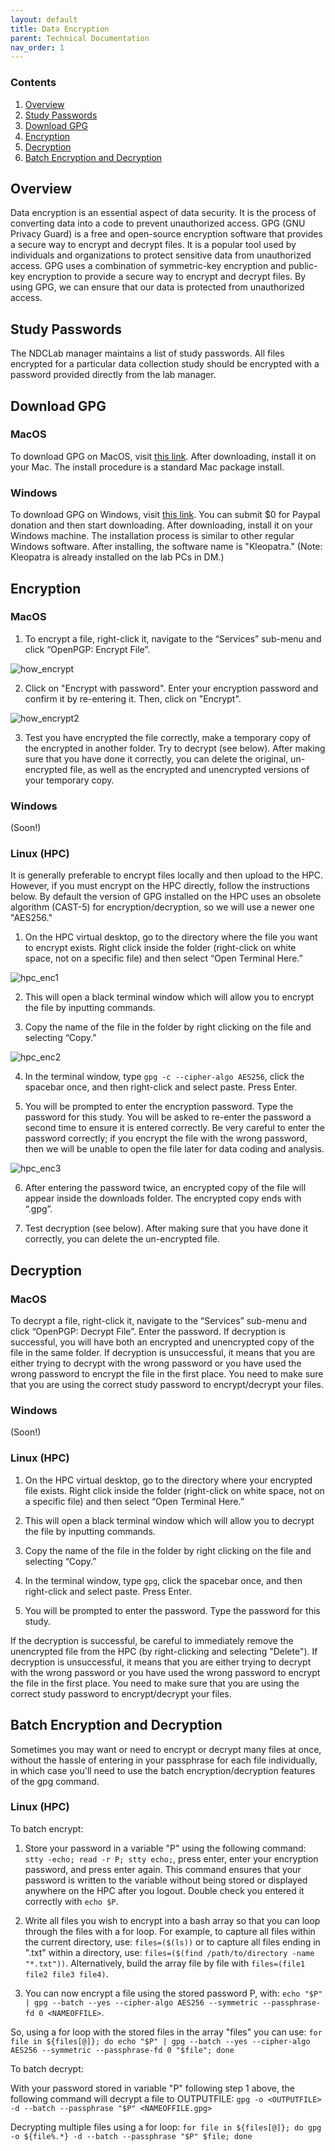 ```yaml
---
layout: default
title: Data Encryption
parent: Technical Documentation
nav_order: 1
---
```


### Contents
1. [Overview](#overview)
2. [Study Passwords](#study-passwords)
3. [Download GPG](#download-gpg)
4. [Encryption](#encryption)
5. [Decryption](#decryption)
6. [Batch Encryption and Decryption](#batch-encryption-and-decryption)

## Overview

Data encryption is an essential aspect of data security. It is the process of converting data into a code to prevent unauthorized access. GPG (GNU Privacy Guard) is a free and open-source encryption software that provides a secure way to encrypt and decrypt files. It is a popular tool used by individuals and organizations to protect sensitive data from unauthorized access. GPG uses a combination of symmetric-key encryption and public-key encryption to provide a secure way to encrypt and decrypt files. By using GPG, we can ensure that our data is protected from unauthorized access.


## Study Passwords

The NDCLab manager maintains a list of study passwords. All files encrypted for a particular data collection study should be encrypted with a password provided directly from the lab manager.


## Download GPG 

### MacOS
To download GPG on MacOS, visit [this link](https://gpgtools.org/). After downloading, install it on your Mac. The install procedure is a standard Mac package install.

### Windows
To download GPG on Windows, visit [this link](https://www.gpg4win.org/get-gpg4win.html). You can submit $0 for Paypal donation and then start downloading. After downloading, install it on your Windows machine. The installation process is similar to other regular Windows software. After installing, the software name is "Kleopatra." (Note: Kleopatra is already installed on the lab PCs in DM.)


## Encryption

### MacOS

1. To encrypt a file, right-click it, navigate to the “Services” sub-menu and click “OpenPGP: Encrypt File”.

![how_encrypt](https://raw.githubusercontent.com/NDCLab/wiki/main/docs/_assets/technical/how_encrypt.png)

2. Click on "Encrypt with password". Enter your encryption password and confirm it by re-entering it. Then, click on "Encrypt".

![how_encrypt2](https://raw.githubusercontent.com/NDCLab/wiki/main/docs/_assets/technical/how_encrypt2.png)

3. Test you have encrypted the file correctly, make a temporary copy of the encrypted in another folder. Try to decrypt (see below). After making sure that you have done it correctly, you can delete the original, un-encrypted file, as well as the encrypted and unencrypted versions of your temporary copy. 

### Windows

(Soon!)

### Linux (HPC)

It is generally preferable to encrypt files locally and then upload to the HPC. However, if you must encrypt on the HPC directly, follow the instructions below. By default the version of GPG installed on the HPC uses an obsolete algorithm (CAST-5) for encryption/decryption, so we will use a newer one "AES256."

1. On the HPC virtual desktop, go to the directory where the file you want to encrypt exists. Right click inside the folder (right-click on white space, not on a specific file) and then select “Open Terminal Here.”

![hpc_enc1](https://raw.githubusercontent.com/NDCLab/wiki/main/docs/_assets/technical/hpc_enc1.png)

2. This will open a black terminal window which will allow you to encrypt the file by inputting commands.

3. Copy the name of the file in the folder by right clicking on the file and selecting “Copy.”

![hpc_enc2](https://raw.githubusercontent.com/NDCLab/wiki/main/docs/_assets/technical/hpc_enc2.png)

4. In the terminal window, type `gpg -c --cipher-algo AES256`, click the spacebar once, and then right-click and select paste. Press Enter.

5. You will be prompted to enter the encryption password. Type the password for this study. You will be asked to re-enter the password a second time to ensure it is entered correctly. Be very careful to enter the password correctly; if you encrypt the file with the wrong password, then we will be unable to open the file later for data coding and analysis.

![hpc_enc3](https://raw.githubusercontent.com/NDCLab/wiki/main/docs/_assets/technical/hpc_enc3.png)

6. After entering the password twice, an encrypted copy of the file will appear inside the downloads folder. The encrypted copy ends with “.gpg”.

7. Test decryption (see below). After making sure that you have done it correctly, you can delete the un-encrypted file. 


## Decryption

### MacOS

To decrypt a file, right-click it, navigate to the “Services” sub-menu and click “OpenPGP: Decrypt File”. Enter the password. If decryption is successful, you will have both an encrypted and unencrypted copy of the file in the same folder. If decryption is unsuccessful, it means that you are either trying to decrypt with the wrong password or you have used the wrong password to encrypt the file in the first place. You need to make sure that you are using the correct study password to encrypt/decrypt your files.

### Windows

(Soon!)

### Linux (HPC)

1. On the HPC virtual desktop, go to the directory where your encrypted file exists. Right click inside the folder (right-click on white space, not on a specific file) and then select “Open Terminal Here.”

2. This will open a black terminal window which will allow you to decrypt the file by inputting commands.

3. Copy the name of the file in the folder by right clicking on the file and selecting “Copy.”

4. In the terminal window, type `gpg`, click the spacebar once, and then right-click and select paste. Press Enter.

5. You will be prompted to enter the password. Type the password for this study. 

If the decryption is successful, be careful to immediately remove the unencrypted file from the HPC (by right-clicking and selecting "Delete").  If decryption is unsuccessful, it means that you are either trying to decrypt with the wrong password or you have used the wrong password to encrypt the file in the first place. You need to make sure that you are using the correct study password to encrypt/decrypt your files.

## Batch Encryption and Decryption

Sometimes you may want or need to encrypt or decrypt many files at once, without the hassle of entering in your passphrase for each file individually, in which case you'll need to use the batch encryption/decryption features of the gpg command.

### Linux (HPC)

To batch encrypt:

1. Store your password in a variable "P" using the following command: `stty -echo; read -r P; stty echo;`, press enter, enter your encryption password, and press enter again. This command ensures that your password is written to the variable without being stored or displayed anywhere on the HPC after you logout. Double check you entered it correctly with `echo $P`.

2. Write all files you wish to encrypt into a bash array so that you can loop through the files with a for loop. For example, to capture all files within the current directory, use: `files=($(ls))` or to capture all files ending in ".txt" within a directory, use: `files=($(find /path/to/directory -name "*.txt"))`. Alternatively, build the array file by file with `files=(file1 file2 file3 file4)`.

3. You can now encrypt a file using the stored password P, with: `echo "$P" | gpg --batch --yes --cipher-algo AES256 --symmetric --passphrase-fd 0 <NAMEOFFILE>`.

So, using a for loop with the stored files in the array "files" you can use: `for file in ${files[@]}; do echo "$P" | gpg --batch --yes --cipher-algo AES256 --symmetric --passphrase-fd 0 "$file"; done`

To batch decrypt:

With your password stored in variable "P" following step 1 above, the following command will decrypt a file to OUTPUTFILE: `gpg -o <OUTPUTFILE> -d --batch --passphrase "$P" <NAMEOFFILE.gpg>`

Decrypting multiple files using a for loop: `for file in ${files[@]}; do gpg -o ${file%.*} -d --batch --passphrase "$P" $file; done`
